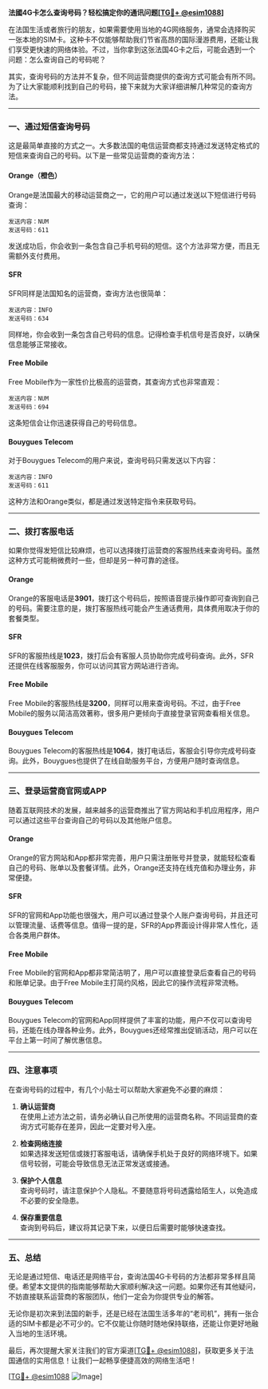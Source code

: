 **法國4G卡怎么查询号码？轻松搞定你的通讯问题[[TG💪+ @esim1088](https://t.me/s/esim1088)]**

在法国生活或者旅行的朋友，如果需要使用当地的4G网络服务，通常会选择购买一张本地的SIM卡。这种卡不仅能够帮助我们节省高昂的国际漫游费用，还能让我们享受更快速的网络体验。不过，当你拿到这张法国4G卡之后，可能会遇到一个问题：怎么查询自己的号码呢？

其实，查询号码的方法并不复杂，但不同运营商提供的查询方式可能会有所不同。为了让大家能顺利找到自己的号码，接下来就为大家详细讲解几种常见的查询方法。

---

### **一、通过短信查询号码**
这是最简单直接的方式之一。大多数法国的电信运营商都支持通过发送特定格式的短信来查询自己的号码。以下是一些常见运营商的查询方法：

#### **Orange（橙色）**
Orange是法国最大的移动运营商之一，它的用户可以通过发送以下短信进行号码查询：
```
发送内容：NUM
发送号码：611
```
发送成功后，你会收到一条包含自己手机号码的短信。这个方法非常方便，而且无需额外支付费用。

#### **SFR**
SFR同样是法国知名的运营商，查询方法也很简单：
```
发送内容：INFO
发送号码：634
```
同样地，你会收到一条包含自己号码的信息。记得检查手机信号是否良好，以确保信息能够正常接收。

#### **Free Mobile**
Free Mobile作为一家性价比极高的运营商，其查询方式也非常直观：
```
发送内容：NUM
发送号码：694
```
这条短信会让你迅速获得自己的号码信息。

#### **Bouygues Telecom**
对于Bouygues Telecom的用户来说，查询号码只需发送以下内容：
```
发送内容：INFO
发送号码：611
```
这种方法和Orange类似，都是通过发送特定指令来获取号码。

---

### **二、拨打客服电话**
如果你觉得发短信比较麻烦，也可以选择拨打运营商的客服热线来查询号码。虽然这种方式可能稍微费时一些，但却是另一种可靠的途径。

#### **Orange**
Orange的客服电话是**3901**，拨打这个号码后，按照语音提示操作即可查询到自己的号码。需要注意的是，拨打客服热线可能会产生通话费用，具体费用取决于你的套餐类型。

#### **SFR**
SFR的客服热线是**1023**，拨打后会有客服人员协助你完成号码查询。此外，SFR还提供在线客服服务，你可以访问其官方网站进行咨询。

#### **Free Mobile**
Free Mobile的客服热线是**3200**，同样可以用来查询号码。不过，由于Free Mobile的服务以简洁高效著称，很多用户更倾向于直接登录官网查看相关信息。

#### **Bouygues Telecom**
Bouygues Telecom的客服热线是**1064**，拨打电话后，客服会引导你完成号码查询。此外，Bouygues也提供了在线自助服务平台，方便用户随时查询信息。

---

### **三、登录运营商官网或APP**
随着互联网技术的发展，越来越多的运营商推出了官方网站和手机应用程序，用户可以通过这些平台查询自己的号码以及其他账户信息。

#### **Orange**
Orange的官方网站和App都非常完善，用户只需注册账号并登录，就能轻松查看自己的号码、账单以及套餐详情。此外，Orange还支持在线充值和办理业务，非常便捷。

#### **SFR**
SFR的官网和App功能也很强大，用户可以通过登录个人账户查询号码，并且还可以管理流量、话费等信息。值得一提的是，SFR的App界面设计得非常人性化，适合各类用户群体。

#### **Free Mobile**
Free Mobile的官网和App都非常简洁明了，用户可以直接登录后查看自己的号码和账单记录。由于Free Mobile主打简约风格，因此它的操作流程非常流畅。

#### **Bouygues Telecom**
Bouygues Telecom的官网和App同样提供了丰富的功能，用户不仅可以查询号码，还能在线办理各种业务。此外，Bouygues还经常推出促销活动，用户可以在平台上第一时间了解优惠信息。

---

### **四、注意事项**
在查询号码的过程中，有几个小贴士可以帮助大家避免不必要的麻烦：

1. **确认运营商**  
   在使用上述方法之前，请务必确认自己所使用的运营商名称。不同运营商的查询方式可能存在差异，因此一定要对号入座。

2. **检查网络连接**  
   如果选择发送短信或拨打客服电话，请确保手机处于良好的网络环境下。如果信号较弱，可能会导致信息无法正常发送或接通。

3. **保护个人信息**  
   查询号码时，请注意保护个人隐私。不要随意将号码透露给陌生人，以免造成不必要的安全隐患。

4. **保存重要信息**  
   查询到号码后，建议将其记录下来，以便日后需要时能够快速查找。

---

### **五、总结**
无论是通过短信、电话还是网络平台，查询法国4G卡号码的方法都非常多样且简便。希望本文提供的指南能够帮助大家顺利解决这一问题。如果你还有其他疑问，不妨直接联系运营商的客服团队，他们一定会为你提供专业的解答。

无论你是初次来到法国的新手，还是已经在法国生活多年的“老司机”，拥有一张合适的SIM卡都是必不可少的。它不仅能让你随时随地保持联络，还能让你更好地融入当地的生活环境。

最后，再次提醒大家关注我们的官方渠道[[TG💪+ @esim1088](https://t.me/s/esim1088)]，获取更多关于法国通信的实用信息！让我们一起畅享便捷高效的网络生活吧！

[[TG💪+ @esim1088](https://t.me/s/esim1088) ![Image](https://i.postimg.cc/4NQfJmqS/Snipaste-2025-05-13-00-14-12.png)]
